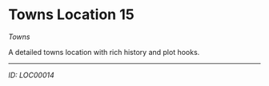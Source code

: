 # Towns Location 15

*Towns*

A detailed towns location with rich history and plot hooks.

---
*ID: LOC00014*